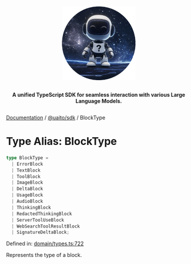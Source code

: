 <div style="display:flex; flex-direction:column; align-items:center;">
<p align="center">
  <img src="../UAITO.png" alt="UAITO Logo" width="200"/>
</p>

<p align="center">
  <strong>A unified TypeScript SDK for seamless interaction with various Large Language Models.</strong>
</p>
</div>

[Documentation](README.md) / [@uaito/sdk](@uaito.sdk.md) / BlockType

# Type Alias: BlockType

```ts
type BlockType = 
  | ErrorBlock
  | TextBlock
  | ToolBlock
  | ImageBlock
  | DeltaBlock
  | UsageBlock
  | AudioBlock
  | ThinkingBlock
  | RedactedThinkingBlock
  | ServerToolUseBlock
  | WebSearchToolResultBlock
  | SignatureDeltaBlock;
```

Defined in: [domain/types.ts:722](https://github.com/elribonazo/uaito/blob/b53056b16a9c7699ff09c12f8dbdb7b63f986f14/packages/sdk/src/domain/types.ts#L722)

Represents the type of a block.
